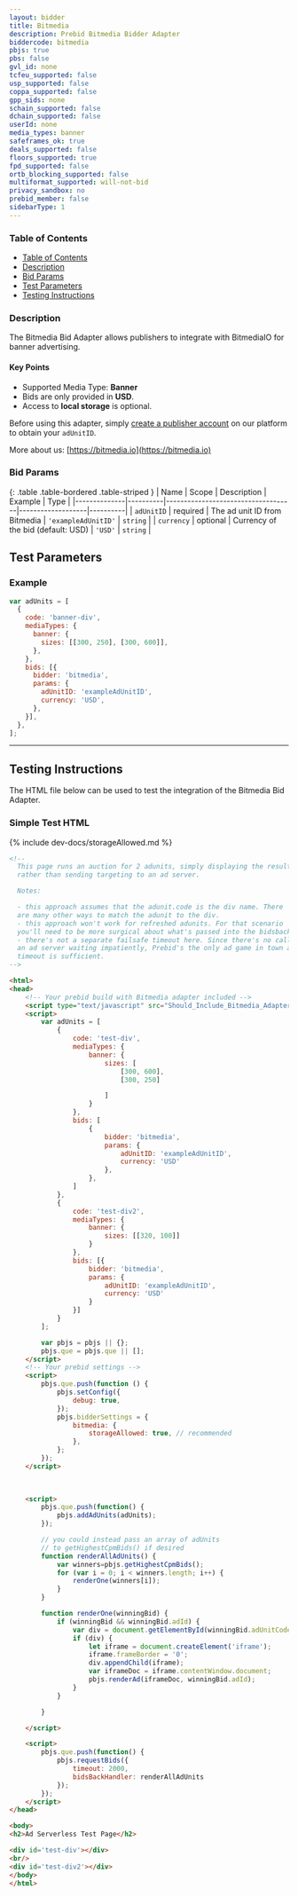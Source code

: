 ```yaml
---
layout: bidder
title: Bitmedia
description: Prebid Bitmedia Bidder Adapter
biddercode: bitmedia
pbjs: true
pbs: false
gvl_id: none
tcfeu_supported: false
usp_supported: false
coppa_supported: false
gpp_sids: none
schain_supported: false
dchain_supported: false
userId: none
media_types: banner
safeframes_ok: true
deals_supported: false
floors_supported: true
fpd_supported: false
ortb_blocking_supported: false
multiformat_supported: will-not-bid
privacy_sandbox: no
prebid_member: false
sidebarType: 1
---
```



### Table of Contents

- [Table of Contents](#table-of-contents)
- [Description](#description)
- [Bid Params](#bid-params)
- [Test Parameters](#test-parameters)
- [Testing Instructions](#testing-instructions)

<a name="bitmedia-desc"></a>

### Description

The Bitmedia Bid Adapter allows publishers to integrate with BitmediaIO for banner advertising.

#### Key Points

- Supported Media Type: **Banner**
- Bids are only provided in **USD**.
- Access to **local storage** is optional.

Before using this adapter, simply [create a publisher account](https://bitmedia.io/become-a-publisher) on our platform to obtain your `adUnitID`.

More about us: [https://bitmedia.io](https://bitmedia.io)

<a name="bid-params"></a>

### Bid Params

{: .table .table-bordered .table-striped }
| Name         | Scope    | Description                        | Example           | Type     |
|--------------|----------|------------------------------------|-------------------|----------|
| `adUnitID`   | required | The ad unit ID from Bitmedia       | `'exampleAdUnitID'` | `string` |
| `currency`   | optional | Currency of the bid (default: USD) | `'USD'`           | `string` |

<a name="test-parameters"></a>

## Test Parameters
### Example

```javascript
var adUnits = [
  {
    code: 'banner-div',
    mediaTypes: {
      banner: {
        sizes: [[300, 250], [300, 600]],
      },
    },
    bids: [{
      bidder: 'bitmedia',
      params: {
        adUnitID: 'exampleAdUnitID',
        currency: 'USD',
      },
    }],
  },
];
```

---
<a name="testing-instructions"></a>
## Testing Instructions

The HTML file below can be used to test the integration of the Bitmedia Bid Adapter.

### Simple Test HTML

{% include dev-docs/storageAllowed.md %}

```html
<!--
  This page runs an auction for 2 adunits, simply displaying the results
  rather than sending targeting to an ad server.

  Notes:

  - this approach assumes that the adunit.code is the div name. There
  are many other ways to match the adunit to the div.
  - this approach won't work for refreshed adunits. For that scenario
  you'll need to be more surgical about what's passed into the bidsbackhandler.
  - there's not a separate failsafe timeout here. Since there's no call to
  an ad server waiting impatiently, Prebid's the only ad game in town and its
  timeout is sufficient.
-->

<html>
<head>
    <!-- Your prebid build with Bitmedia adapter included -->
    <script type="text/javascript" src="Should_Include_Bitmedia_Adapter/prebid.js" async></script>
    <script>
        var adUnits = [
            {
                code: 'test-div',
                mediaTypes: {
                    banner: {
                        sizes: [
                            [300, 600],
                            [300, 250]

                        ]
                    }
                },
                bids: [
                    {
                        bidder: 'bitmedia',
                        params: {
                            adUnitID: 'exampleAdUnitID',
                            currency: 'USD'
                        },
                    },
                ]
            },
            {
                code: 'test-div2',
                mediaTypes: {
                    banner: {
                        sizes: [[320, 100]]
                    }
                },
                bids: [{
                    bidder: 'bitmedia',
                    params: {
                        adUnitID: 'exampleAdUnitID',
                        currency: 'USD'
                    }
                }]
            }
        ];

        var pbjs = pbjs || {};
        pbjs.que = pbjs.que || [];
    </script>
    <!-- Your prebid settings -->
    <script>
        pbjs.que.push(function () {
            pbjs.setConfig({
                debug: true,
            });
            pbjs.bidderSettings = {
                bitmedia: {
                    storageAllowed: true, // recommended
                },
            };
        });
    </script>

    
    
    <script>
        pbjs.que.push(function() {
            pbjs.addAdUnits(adUnits);
        });

        // you could instead pass an array of adUnits
        // to getHighestCpmBids() if desired
        function renderAllAdUnits() {
            var winners=pbjs.getHighestCpmBids();
            for (var i = 0; i < winners.length; i++) {
                renderOne(winners[i]);
            }
        }

        function renderOne(winningBid) {
            if (winningBid && winningBid.adId) {
                var div = document.getElementById(winningBid.adUnitCode);
                if (div) {
                    let iframe = document.createElement('iframe');
                    iframe.frameBorder = '0';
                    div.appendChild(iframe);
                    var iframeDoc = iframe.contentWindow.document;
                    pbjs.renderAd(iframeDoc, winningBid.adId);
                }
            }

        }

    </script>

    <script>
        pbjs.que.push(function() {
            pbjs.requestBids({
                timeout: 2000,
                bidsBackHandler: renderAllAdUnits
            });
        });
    </script>
</head>

<body>
<h2>Ad Serverless Test Page</h2>

<div id='test-div'></div>
<br/>
<div id='test-div2'></div>
</body>
</html>
```
